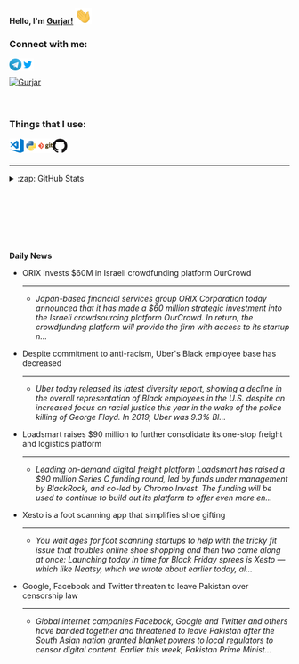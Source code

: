 #### Hello, I'm [Gurjar!](https://GurjarKing.github.io) <img src="https://raw.githubusercontent.com/ABSphreak/ABSphreak/master/gifs/Hi.gif" width="30px"></h2>


### Connect with me:

[<img align="left" alt="Gurjar | Telegram" width="22px" src="https://raw.githubusercontent.com/github/explore/80688e429a7d4ef2fca1e82350fe8e3517d3494d/topics/telegram/telegram.png" />][Telegram]
[<img align="left" alt="Gurjar | Twitter" width="22px" src="https://raw.githubusercontent.com/github/explore/80688e429a7d4ef2fca1e82350fe8e3517d3494d/topics/twitter/twitter.png" />][Twitter]
<br >
<br >
<a href="https://github.com/GurjarKing"><img src="https://komarev.com/ghpvc/?username=GurjarKing" alt="Gurjar" /></a> <br />
<br />
<br />
<!-- <br >

![](https://visitor-badge.glitch.me/badge?page_id=GurjarKing)

<br /> -->

### Things that I use:

[<img align="left" alt="Visual Studio Code" width="26px" src="https://raw.githubusercontent.com/github/explore/80688e429a7d4ef2fca1e82350fe8e3517d3494d/topics/visual-studio-code/visual-studio-code.png" />][VSCode]
[<img align="left" alt="Python" width="26px" src="https://raw.githubusercontent.com/github/explore/80688e429a7d4ef2fca1e82350fe8e3517d3494d/topics/python/python.png" />][Python]
[<img align="left" alt="Git" width="26px" src="https://raw.githubusercontent.com/github/explore/80688e429a7d4ef2fca1e82350fe8e3517d3494d/topics/git/git.png" />][Git]
[<img align="left" alt="GitHub" width="26px" src="https://raw.githubusercontent.com/github/explore/78df643247d429f6cc873026c0622819ad797942/topics/github/github.png" />][Github]

<br />
<br />

---
<details>
  <summary>:zap: GitHub Stats</summary>

<img align="left" alt="Gurjar's Github Stats" src="https://github-readme-stats.vercel.app/api?username=GurjarKing&show_icons=true&hide_border=true&count_private=true&include_all_commit=true&theme=algolia" />

</details>

<!-- ### 🔔 My latest tweet
<a href="https://twitter.com/Gurjar_King43" target="_blank">
	<img src="https://github.com/GurjarKing/GurjarKing/raw/master/tweet.png" width="70%" align="center" alt="Click to view on Twitter" title="My latest tweet, as an image"/>
</a> -->
<br>

<pre>

</pre>

<!-- **Quote of the hour:**

{qoth}

~ {qoth_author}
<pre>

</pre> -->
<br>
<pre>


</pre>
<strong>Daily News</strong>
  
  - ORIX invests $60M in Israeli crowdfunding platform OurCrowd
     <hr/>
     
      - *Japan-based financial services group ORIX Corporation today announced that it has made a $60 million strategic investment into the Israeli crowdsourcing platform OurCrowd. In return, the crowdfunding platform will provide the firm with access to its startup n…*
     
  - Despite commitment to anti-racism, Uber's Black employee base has decreased
      <hr/>
      
      - *Uber today released its latest diversity report, showing a decline in the overall representation of Black employees in the U.S. despite an increased focus on racial justice this year in the wake of the police killing of George Floyd. In 2019, Uber was 9.3% Bl…*
      
  - Loadsmart raises $90 million to further consolidate its one-stop freight and logistics platform
      <hr/>
      
      - *Leading on-demand digital freight platform Loadsmart has raised a $90 million Series C funding round, led by funds under management by BlackRock, and co-led by Chromo Invest. The funding will be used to continue to build out its platform to offer even more en…*
      
  - Xesto is a foot scanning app that simplifies shoe gifting
      <hr/>
      
      - *You wait ages for foot scanning startups to help with the tricky fit issue that troubles online shoe shopping and then two come along at once: Launching today in time for Black Friday sprees is Xesto — which like Neatsy, which we wrote about earlier today, al…*
       
  - Google, Facebook and Twitter threaten to leave Pakistan over censorship law
      <hr/>
       
       - *Global internet companies Facebook, Google and Twitter and others have banded together and threatened to leave Pakistan after the South Asian nation granted blanket powers to local regulators to censor digital content. Earlier this week, Pakistan Prime Minist…*
      

<br />

[VSCode]: https://code.visualstudio.com/
[Python]: https://www.python.org/
[Git]: https://git-scm.com/
[Github]: https://github.com/
[Telegram]: https://t.me/Gurjar_King/
[Twitter]: https://twitter.com/Gurjar_King43/
